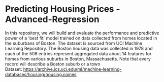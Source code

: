 # Predicting Housing Prices - Advanced-Regression
In this repository, we will build and evaluate the performance and predictive power of a 'best fit' model trained on data collected from homes located in the suburbans of Boston. The dataset is sourced from UCI Machine Learning Repository. The Boston housing data was collected in 1978 and each of the 506 entries represent aggregated data about 14 features for homes from various suburbs in Boston, Massachusetts. Note that every record will describe a Boston suburb or a town
<br /> Dataset: https://archive.ics.uci.edu/ml/machine-learning-databases/housing/housing.names
